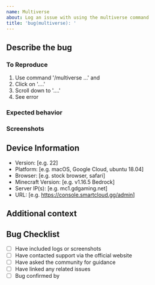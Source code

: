 ```yaml
---
name: Multiverse
about: Log an issue with using the multiverse command
title: 'bug(multiverse): '
---
```


## Describe the bug

<!-- A clear and concise description of what the bug is. -->

### To Reproduce

<!-- Steps to reproduce the behavior:-->

1. Use command '/multiverse ...' and 
2. Click on '....'
3. Scroll down to '....'
4. See error

### Expected behavior

<!-- A clear and concise description of what you expected to happen. -->

### Screenshots


## Device Information

<!-- Please delete all information not relivent-->
- Version: [e.g. 22]
- Platform: [e.g. macOS, Google Cloud, ubuntu 18.04]
- Browser: [e.g. stock browser, safari]
- Minecraft Version: [e.g. v1.16.5 Bedrock]
- Server IP(s): [e.g. mc1.gdgaming.net]
- URL: [e.g. https://console.smartcloud.gg/admin]

## Additional context

<!-- Add any other context about the problem here. -->

## Bug Checklist

<!-- Please be honest here; we don't mind if you haven't done all these steps; however, we need to know where has been tested and how extensively we need to test it ourselves.

We would appreciate it if you could maintain this section cleanly and clearly. If someone confirms your bug, add them to the "Bug confirmed by" section. Our bot will automatically detect if you have enough users confirmed to tag this bug as "Bug - Confirmed".
-->

- [ ] Have included logs or screenshots
- [ ] Have contacted support via the official website
- [ ] Have asked the community for guidance
- [ ] Have linked any related issues
- [ ] Bug confirmed by <!--@yourusername & @friendsusername-->

